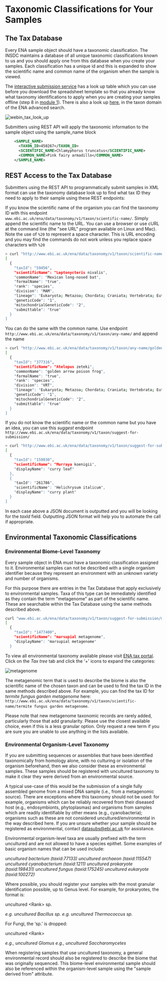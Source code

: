 # Taxonomic Classifications for Your Samples

## The Tax Database

Every ENA sample object should have a taxonomic classification. The INSDC maintains a database of all unique taxonomic classifications known to us and you should apply one from this database when you create your samples. Each classification has a unique id and this is expanded to show the scientific name and common name of the organism when the sample is viewed.

The [interactive submission service](https://www.ebi.ac.uk/ena/submit/sra/#home) has a look up table which you can use before you download the spreadsheet template so that you already know what taxonomy identifications to apply when you are creating your samples offline (step 8 in <a href="mod_01.html">module 1</a>). There is also a look up <a href="https://www.ebi.ac.uk/ena/data/warehouse/search?portal=taxon">here</a>, in the taxon domain of the ENA advanced search.

![webin_tax_look_up](images/tips_p01.png)

Submitters using REST API will apply the taxonomic information to the sample object using the sample_name block

```xml
    <SAMPLE_NAME>
      <TAXON_ID>450267</TAXON_ID>
      <SCIENTIFIC_NAME>Chlamyphorus truncatus</SCIENTIFIC_NAME>
      <COMMON_NAME>Pink fairy armadillo</COMMON_NAME>
    </SAMPLE_NAME>
```


## REST Access to the Tax Database

Submitters using the REST API to programmatically submit samples in XML format can use the taxonomy database look up to find what tax ID they need to apply to their sample using these REST endpoints:

If you know the scientific name of the organism you can find the taxonomy ID with this endpoint `www.ebi.ac.uk/ena/data/taxonomy/v1/taxon/scientific-name/`. Simply append the scientific name to the URL. You can use a browser or use cURL at the command line (the "see URL" program available on Linux and Mac). Note the use of `%20` to represent a space character. This is URL encoding and you may find the commands do not work unless you replace space characters with `%20`

```bash
> curl "http://www.ebi.ac.uk/ena/data/taxonomy/v1/taxon/scientific-name/Leptonycteris%20nivalis"
[
  {
    "taxId": "59456",
    "scientificName": "Leptonycteris nivalis",
    "commonName": "Mexican long-nosed bat",
    "formalName": "true",
    "rank": "species",
    "division": "MAM",
    "lineage": "Eukaryota; Metazoa; Chordata; Craniata; Vertebrata; Euteleostomi; Mammalia; Eutheria; Laurasiatheria; Chiroptera; Microchiroptera; Phyllostomidae; Glossophaginae; Leptonycteris; ",
    "geneticCode": "1",
    "mitochondrialGeneticCode": "2",
    "submittable": "true"
  }
]
```

You can do the same with the common name. Use endpoint `http://www.ebi.ac.uk/ena/data/taxonomy/v1/taxon/any-name/` and append the name

```bash
> curl "http://www.ebi.ac.uk/ena/data/taxonomy/v1/taxon/any-name/golden%20arrow%20poison%20frog"
[
  {
    "taxId": "377316",
    "scientificName": "Atelopus zeteki",
    "commonName": "golden arrow poison frog",
    "formalName": "true",
    "rank": "species",
    "division": "VRT",
    "lineage": "Eukaryota; Metazoa; Chordata; Craniata; Vertebrata; Euteleostomi; Amphibia; Batrachia; Anura; Neobatrachia; Hyloidea; Bufonidae; Atelopus; ",
    "geneticCode": "1",
    "mitochondrialGeneticCode": "2",
    "submittable": "true"
  }
]
```

If you do not know the scientific name or the common name but you have an idea, you can use this *suggest* endpoint `http://www.ebi.ac.uk/ena/data/taxonomy/v1/taxon/suggest-for-submission/`

```bash
> curl "http://www.ebi.ac.uk/ena/data/taxonomy/v1/taxon/suggest-for-submission/curry"
[
  {
    "taxId": "159030",
    "scientificName": "Murraya koenigii",
    "displayName": "curry leaf"
  },
  {
    "taxId": "261786",
    "scientificName": "Helichrysum italicum",
    "displayName": "curry plant"
  }
]
```

In each case above a JSON document is outputted and you will be looking for the *taxId* field. Outputting JSON format will help you to automate the call if appropriate.

## Environmental Taxonomic Classifications

### Environmental Biome-Level Taxonomy 

Every sample object in ENA must have a taxonomic classification assigned to it. Environmental samples can not be described with a single organism identifier because they represent an environment with an unknown variety and number of organisms.

For this purpose there are entries in the Tax Database that apply exclusively to environmental samples. Taxa of this type can be immediately identified as they contain the term "metagenome" as part of the scientific name. These are searchable within the Tax Database using the same methods described above.

```bash
curl "www.ebi.ac.uk/ena/data/taxonomy/v1/taxon/suggest-for-submission/marsupial%20meta"
[
  {
    "taxId": "1477400",
    "scientificName": "marsupial metagenome",
    "displayName": "marsupial metagenome"
  }
```

To view all environmental taxonomy available please visit [ENA tax portal](https://www.ebi.ac.uk/ena/data/view/Taxon:408169). Click on the *Tax tree* tab and click the '+' icons to expand the categories:

![metagenome](images/tax_p01.png)

 The metagenomic term that is used to describe the biome is also the scientific name of the chosen taxon and can be used to find the tax ID in the same methods described above. For example, you can find the tax ID for *termite fungus garden metagenome* here:
 `http://www.ebi.ac.uk/ena/data/taxonomy/v1/taxon/scientific-name/termite fungus garden metagenome`.
 
 Please note that new metagenome taxonomic records are rarely added, particularly those that add granularity. Please use the closest available choice, even if this is a less granular option. Only request a new term if you are sure you are unable to use anything in the lists available.

### Environmental Organism-Level Taxonomy

If you are submitting sequences or assemblies that have been identified taxonomically from homology alone, with no culturing or isolation of the organism beforehand, then we also consider these as environmental samples. These samples should be registered with uncultured taxonomy to make it clear they were derived from an environmental source.

A typical use-case of this would be the submission of a single fully assembled genome from a mixed DNA sample (i.e., from a metagenomic source).  There are exceptions where this taxonomy should not be used: for example, organisms which can be reliably recovered from their diseased host (e.g., endosymbionts, phytoplasmas) and organisms from samples which are readily identifiable by other means (e.g., cyanobacteria); organisms such as these are not considered uncultured/environmental in the way described here. If you are unsure whether your sample should be registered as environmental, contact datasubs@ebi.ac.uk for assistance.

Environmental organism-level taxa are usually prefixed with the term uncultured and are not allowed to have a species epithet. Some examples of basic organism names that can be used include:

*uncultured bacterium  (taxid:77133)*
*uncultured archaeon  (taxid:115547)*
*uncultured cyanobacterium  (taxid:1211)*
*uncultured prokaryote  (taxid:198431)*
*uncultured fungus  (taxid:175245)*
*uncultured eukaryote  (taxid:100272)*

Where possible, you should register your samples with the most granular identification possible, up to Genus level. For example, for prokaryotes, the format is:

uncultured \<Rank\> sp.

*e.g. uncultured Bacillus sp.*
*e.g. uncultured Thermococcus sp.*

 For Fungi, the ‘sp.’ is dropped:

uncultured \<Rank\>

*e.g., uncultured Glomus*
*e.g., uncultured Saccharomycetes*

When registering samples that use uncultured taxonomy, a general environmental record should also be registered to describe the biome that was originally sequenced. This biome-level environmental sample should also be referenced within the organism-level sample using the "sample derived from" attribute.
